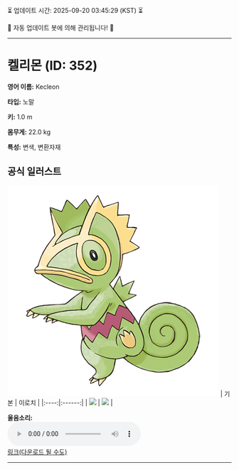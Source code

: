 
⏳ 업데이트 시간: 2025-09-20 03:45:29 (KST) ⏳

🤖 자동 업데이트 봇에 의해 관리됩니다! 🤖

---

# 켈리몬 (ID: 352)
**영어 이름:** Kecleon

**타입:** 노말

**키:** 1.0 m

**몸무게:** 22.0 kg

**특성:** 변색, 변환자재

## 공식 일러스트
![](https://raw.githubusercontent.com/PokeAPI/sprites/master/sprites/pokemon/other/official-artwork/352.png)
| 기본 | 이로치 |
|:----:|:------:|
| <img src="http://play.pokemonshowdown.com/sprites/ani/kecleon.gif" width="200"> | <img src="http://play.pokemonshowdown.com/sprites/ani-shiny/kecleon.gif" width="200"> |

**울음소리:**<br><audio controls src="https://raw.githubusercontent.com/PokeAPI/cries/main/cries/pokemon/latest/352.ogg"></audio><br> [링크(다운로드 될 수도)](https://raw.githubusercontent.com/PokeAPI/cries/main/cries/pokemon/latest/352.ogg)


---
